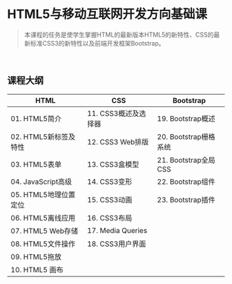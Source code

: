 # HTML5与移动互联网开发方向基础课

> 本课程的任务是使学生掌握HTML的最新版本HTML5的新特性、CSS的最新标准CSS3的新特性以及前端开发框架Bootstrap。

&nbsp;

## 课程大纲

|HTML|CSS|Bootstrap|
|----|----|----|
|01. HTML5简介|11. CSS3概述及选择器|19. Bootstrap概述|
|02. HTML5新标签及特性|12. CSS3 Web排版|20. Bootstrap栅格系统|
|03. HTML5表单|13. CSS3盒模型|21. Bootstrap全局CSS|
|04. JavaScript高级|14. CSS3变形|22. Bootstrap组件|
|05. HTML5地理位置定位|15. CSS3动画|23. Bootstrap插件|
|06. HTML5离线应用|16. CSS3布局| |
|07. HTML5 Web存储|17. Media Queries| |
|08. HTML5文件操作|18. CSS3用户界面| |
|09. HTML5拖放| |
|10. HTML5 画布| |



